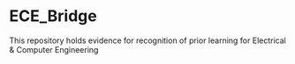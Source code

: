 # ECE_Bridge
This repository holds evidence for recognition of prior learning for Electrical &amp; Computer Engineering

